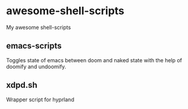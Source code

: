 # awesome-shell-scripts

My awesome shell-scripts

## emacs-scripts
Toggles state of emacs between doom and naked state with the help of doomify and undoomify.

## xdpd.sh
Wrapper script for hyprland

